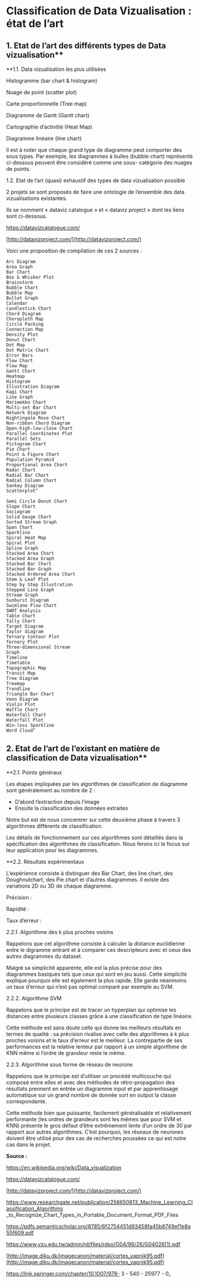 # Classification de Data Vizualisation : état de l’art

## 1. Etat de l’art des différents types de Data vizualisation**


**1.1. Data vizualisation les plus utilisées

Histogramme (bar chart & histogram)

Nuage de point (scatter plot)

Carte proportionnelle (Tree map)


Diagramme de Gantt (Gantt chart)

Cartographie d’activitié (Heat Map)


Diagramme linéaire (line chart)

Il est à noter que chaque grand type de diagramme peut comporter des sous types. Par exemple, les
diagrammes à bulles (bubble chart) représenté ci-dessous peuvent être considéré comme une sous-
catégorie des nuages de points.


1.2. Etat de l’art (quasi) exhaustif des types de data vizualisation possible

2 projets se sont proposés de faire une ontologie de l’ensemble des data vizualisations existantes.

Ils se nomment « dataviz catalogue » et « dataviz project » dont les liens sont ci-dessous.

https://datavizcatalogue.com/

[http://datavizproject.com/](http://datavizproject.com/)


Voici une proposition de compilation de ces 2 sources :

```
Arc Diagram
Area Graph
Bar Chart
Box & Whisker Plot
Brainstorm
Bubble Chart
Bubble Map
Bullet Graph
Calendar
Candlestick Chart
Chord Diagram
Choropleth Map
Circle Packing
Connection Map
Density Plot
Donut Chart
Dot Map
Dot Matrix Chart
Error Bars
Flow Chart
Flow Map
Gantt Chart
Heatmap
Histogram
Illustration Diagram
Kagi Chart
Line Graph
Marimekko Chart
Multi-set Bar Chart
Network Diagram
Nightingale Rose Chart
Non-ribbon Chord Diagram
Open-high-low-close Chart
Parallel Coordinates Plot
Parallel Sets
Pictogram Chart
Pie Chart
Point & Figure Chart
Population Pyramid
Proportional Area Chart
Radar Chart
Radial Bar Chart
Radial Column Chart
Sankey Diagram
Scatterplot^
```
```
Semi Circle Donut Chart
Slope Chart
Sociogram
Solid Gauge Chart
Sorted Stream Graph
Span Chart
Sparkline
Spiral Heat Map
Spiral Plot
Spline Graph
Stacked Area Chart
Stacked Area Graph
Stacked Bar Chart
Stacked Bar Graph
Stacked Ordered Area Chart
Stem & Leaf Plot
Step by Step Illustration
Stepped Line Graph
Stream Graph
Sunburst Diagram
Swimlane Flow Chart
SWOT Analysis
Table Chart
Tally Chart
Target Diagram
Taylor diagram
Ternary Contour Plot
Ternary Plot
Three-dimensional Stream
Graph
Timeline
Timetable
Topographic Map
Transit Map
Tree Diagram
Treemap
Trendline
Triangle Bar Chart
Venn Diagram
Violin Plot
Waffle Chart
Waterfall Chart
Waterfall Plot
Win-loss Sparkline
Word Cloud^
```

## 2. Etat de l’art de l’existant en matière de classification de Data vizualisation**


**2.1. Points généraux

Les étapes impliquées par les algorithmes de classification de diagramme sont généralement au
nombre de 2 :

- D’abord l’extraction depuis l’image
- Ensuite la classification des données extraites

Notre but est de nous concentrer sur cette deuxième phase à travers 3 algorithmes différents de
classification.

Les détails de fonctionnement sur ces algorithmes sont détaillés dans la spécification des algorithmes
de classification. Nous ferons ici le focus sur leur application pour les diagrammes.


**2.2. Résultats expérimentaux

L’expérience consiste à distinguer des Bar Chart, des line chart, des Doughnutchart, des Pie chart et
d’autres diagrammes. Il existe des variations 2D ou 3D de chaque diagramme.

Précision :

Rapidité :

Taux d’erreur :


2.2.1. Algorithme des k plus proches voisins


Rappelons que cet algorithme consiste à calculer la distance euclidienne entre le digramme entrant
et à comparer ces descripteurs avec et ceux des autres diagrammes du dataset.

Malgré sa simplicité apparente, elle est la plus précise pour des diagrammes basiques tels que ceux
qui sont en jeu aussi. Cette simplicité explique pourquoi elle est également la plus rapide. Elle garde
néanmoins un taux d’erreur qui n’est pas optimal comparé par exemple au SVM.


2.2.2. Algorithme SVM

Rappelons que le principe est de tracer un hyperplan qui optimise les distances entre plusieurs
classes grâce à une classification de type linéaire.

Cette méthode est sans doute celle qui donne les meilleurs résultats en termes de qualité : sa
précision rivalise avec celle des algorithmes à k plus proches voisins et le taux d’erreur est le meilleur.
La contrepartie de ses performances est la relative lenteur par rapport à un simple algorithme de
KNN même si l’ordre de grandeur reste le même.


2.2.3. Algorithme sous forme de réseau de neurone

Rappelons que le principe est d’utiliser un procédé multicouche qui composé entre elles et avec des
méthodes de rétro-propagation des résultats prennent en entrée un diagramme input et par
apprentissage automatique sur un grand nombre de donnée sort en output la classe correspondante.

Cette méthode bien que puissante, facilement généralisable et relativement performante (les ordres
de grandeurs sont les mêmes que pour SVM et KNN) présente le gros défaut d’être extrêmement
lente d’un ordre de 30 par rapport aux autres algorithmes. C’est pourquoi, les réseaux de neurones
doivent être utilisé pour des cas de recherches poussées ce qui est notre cas dans le projet.

**Source :**

https://en.wikipedia.org/wiki/Data_visualization

https://datavizcatalogue.com/

[http://datavizproject.com/](http://datavizproject.com/)

https://www.researchgate.net/publication/258650813_Machine_Learning_Classification_Algorithms
_to_Recognize_Chart_Types_in_Portable_Document_Format_PDF_Files

https://pdfs.semanticscholar.org/8785/6f2754451d93458fa45b8749ef1e8a55f609.pdf

https://www.yzu.edu.tw/admin/rd/files/rdso/G04/96/26/G04026(1).pdf

[http://image.diku.dk/imagecanon/material/cortes_vapnik95.pdf](http://image.diku.dk/imagecanon/material/cortes_vapnik95.pdf)

https://link.springer.com/chapter/10.1007/978- 3 - 540 - 25977 - 0_
